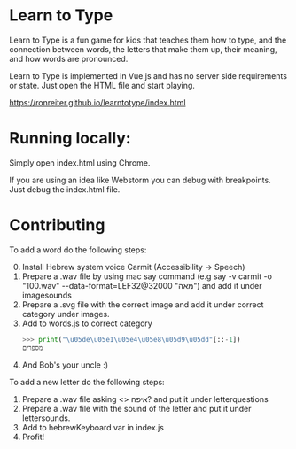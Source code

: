 # Learn to Type

Learn to Type is a fun game for kids that teaches them how to type, 
and the connection between words, the letters that make them up, 
their meaning, and how words are pronounced.

Learn to Type is implemented in Vue.js and has no server side requirements or state. Just open the HTML file and start playing.

https://ronreiter.github.io/learntotype/index.html


# Running locally:

Simply open index.html using Chrome.

If you are using an idea like Webstorm you can debug with breakpoints. Just debug the index.html file. 

# Contributing

To add a word do the following steps:

0. Install Hebrew system voice Carmit (Accessibility -> Speech)
1. Prepare a .wav file by using mac say command (e.g say -v carmit -o "100.wav" --data-format=LEF32@32000 "מאה") and add it under imagesounds
2. Prepare a .svg file with the correct image and add it under correct category under images.
3. Add to words.js to correct category
    ```python
    >>> print("\u05de\u05e1\u05e4\u05e8\u05d9\u05dd"[::-1])
    מספרים
    ```
4. And Bob's your uncle :)

To add a new letter do the following steps:
1. Prepare a .wav file asking <> איפה? and put it under letterquestions
2. Prepare a .wav file with the sound of the letter and put it under lettersounds.
3. Add to hebrewKeyboard var in index.js
4. Profit!
